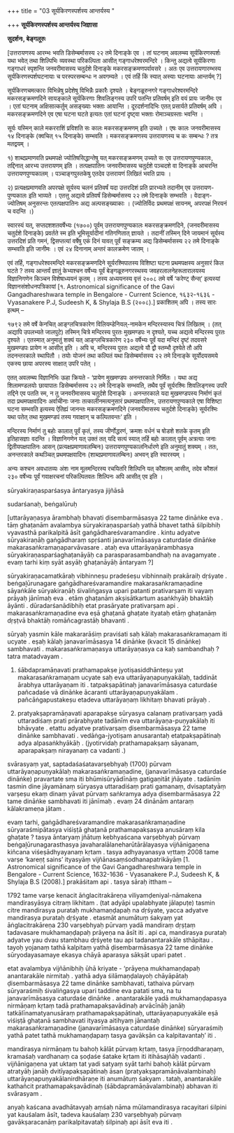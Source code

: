 +++
title = "03 सूर्यकिरणस्पर्शस्य आन्तर्यस्य "

+++
**सूर्यकिरणस्पर्शस्य आन्तर्यस्य जिज्ञासा**

**सुदर्शनः, बेङ्गलूरुः**

\[उत्तरायणस्य आरम्भः भवति डिसेम्बर्मासस्य २२ तमे दिनाङ्के एव । तां घटनाम् अवलम्ब्य सूर्यकिरणस्पर्शः यथा भवेत् तथा शिल्पिभिः व्यवस्था परिकल्पिता आसीत् गङ्गाधरेश्वरमन्दिरे । किन्तु अद्यत्वे सूर्यकिरणाः गङ्गाधरं स्पृशन्ति जनवरीमासस्य चतुर्दशे दिनाङ्के मकरसङ्क्रमणपर्वावसरे । अतः एव उत्तरायणारम्भस्य सूर्यकिरणस्पर्शघटनायाः च परस्परसम्बन्धः न अवगम्यते । एवं तर्हि किं स्यात् अस्याः घटनायाः आन्तर्यम् ?\]

सूर्यकिरणचमत्कारः विभिन्नेषु प्रदेशेषु विभिन्नैः  प्रकारैः दृश्यते । बेङ्गळूरुनगरे गङ्गाधरेश्वरमन्दिरे मकरसङ्क्रमणदिने सायङ्काले सूर्यकिरणाः शिवलिङ्गस्य उपरि पतन्ति प्रतिवर्षम् इति वयं प्रायः जानीमः एव । एतां घटनाम् अक्षिसात्कर्तुम् असङ्ख्याः भक्ताः आयान्ति । दूरदर्शनादिभिः एतत् प्रसार्यते प्रतिवर्षम् अपि । मकरसङ्क्रमणदिने एव एषा घटना घटते इत्यतः एतां घटनां दृष्ट्वा भक्ताः रोमाञ्चग्रस्ताः भवन्ति ।

सूर्यः यस्मिन् काले मकरराशिं प्रविशति सः कालः मकरसङ्क्रमणम् इति उच्यते । एषः कालः जनवरीमासस्य १४ दिनाङ्के (क्वचित् १५ दिनाङ्के) सम्भवति । मकरसङ्क्रमणस्य उत्तरायणस्य च कः सम्बन्धः ? तत्र मतद्वयम् ।

१) शाब्दप्रमाणवति प्रथमपक्षे ज्योतिषसिद्धान्तेषु यत् मकरसङ्क्रमणम् उच्यते सः एव उत्तरायणपुण्यकालः, तद्दिनात् आरभ्य उत्तरायणम् इति । तत्पक्षपातिनः जनवरीमासस्य चतुर्दशे पञ्चदशे वा दिनाङ्के आचरन्ति उत्तरायणपुण्यकालम् । पञ्चाङ्गपुस्तकेषु एतदेव उत्तरायणं लिखितं भवति प्रायः ।

२) प्रत्यक्षप्रमाणवति अपरपक्षे सूर्यस्य चलनं प्रतिवर्षं यदा उत्तरदिशं प्रति प्रारभ्यते तदानीम् एव उत्तरायण-पुण्यकालः इति भाव्यते । एतत्तु अद्यत्वे प्रतिवर्षं डिसेम्बर्मासस्य २२ तमे दिनाङ्के सम्भवति । वेदाङ्ग-ज्योतिषम् अनुसरन्तः एतत्पक्षपातिनः अद्य अल्पसङ्ख्याकाः । (ज्योतिर्विदः प्रथमपक्षं सायनम्, अपरपक्षं निरयनं च वदन्ति ।)

स्वारस्यं यत्, सप्तदशशतवर्षेभ्यः (१७००) पूर्वम् उत्तरायणपुण्यकालः मकरसङ्क्रमणदिने, (जनवरीमासस्य चतुर्दशे दिनाङ्के) प्रवर्तते स्म इति भूमिसूर्यादीनां गतिगणितात् ज्ञायते । तदानीं तस्मिन् दिने जायमानं सूर्यस्य उत्तरदिशं प्रति गमनं, द्विसप्तत्यां वर्षेषु एकं दिनं यावत् पूर्वं सङ्क्रम्य अद्य डिसेम्बर्मासस्य २२ तमे दिनाङ्के सम्भवति इति जानीमः । एवं २४ दिनानाम् अन्तरं कालक्रमेण जातम् ।

एवं तर्हि, गङ्गाधरेश्वरमन्दिरे मकरसङ्क्रमणदिने सूर्यरश्मिपातस्य विशिष्टा घटना प्रथमपक्षस्य अनुसारं किल घटते ? तस्य आन्तर्यं ज्ञातुं केभ्यश्चन वर्षेभ्यः पूर्वं बेङ्गळूरुनगरस्थस्य जवहरलालनेहरूतारालयस्य विज्ञानिगणेन किञ्चन विशेषाध्ययनं कृतम् । तस्य अध्ययनस्य वृत्तं २००८ तमे वर्षे ‘करेण्ट् सैन्स्’ इत्यस्यां विज्ञानसंशोधनपत्रिकायां \[१. Astronomical significance of the Gavi Gangadhareshwara temple in Bengalore - Current Science, १६३२-१६३६ - Vyasanakere P.J, Sudeesh K, & Shylaja B.S (२००८).\] प्रकाशितम् अपि । तस्य सारः इत्थम् –

१७९२ तमे वर्षे केनचित् आङ्ग्लचित्रकारेण विलियम्डेनियल्-नामकेन मन्दिरस्यास्य चित्रं लिखितम् । (तत् अद्यापि उपलभ्यते जालपुटे) तस्मिन् चित्रे मन्दिरस्य पुरतः मुखमण्डपः न दृश्यते, यच्च अद्यत्वे मन्दिरस्य पुरतः दृश्यते । एतस्मात् अनुमातुं शक्यं यत् आङ्ग्लचित्रकारेण २३० वर्षेभ्यः पूर्वं यदा मन्दिरं दृष्टं तदवसरे मुखमण्डपः प्रायेण न आसीत् इति । अपि च, मन्दिरस्य पुरतः अद्यत्वे यौ द्वौ स्तम्भौ दृश्येते तौ अपि तदनन्तरकाले स्थापितौ । तयोः योजनं तथा कल्पितं यथा डिसेम्बर्मासस्य २२ तमे दिनाङ्के सूर्योदयसमये एकस्य छाया अपरस्य साक्षात् उपरि पतेत् ।

एतत् अवलम्ब्य विज्ञानिभिः ऊहा क्रियते - ‘प्रायेण मुखमण्डपः अनन्तरकाले निर्मितः । यथा अद्य शिलामण्डलयोः छायापातः डिसेम्बर्मासस्य २२ तमे दिनाङ्के सम्भवति, तथैव पूर्वं सूर्यरश्मिः शिवलिङ्गस्य उपरि तद्दिने एव पतति स्म, न तु जनवरीमासस्य चतुर्दशे दिनाङ्के । अनन्तरकाले यदा मुखमण्डपस्य निर्माणं कृतं तदा प्रथमपक्षवादिनः अर्वाचीनाः जनाः तत्कालीनमत्यनुसारं प्रथमपक्षपातिनः, उत्तरायणपुण्यकाले एषा विशिष्टा घटना सम्भवति इत्यस्य ऐतिह्यं जानन्तः मकरसङ्क्रमणदिने (जनवरीमासस्य चतुर्दशे दिनाङ्के) सूर्यरश्मिः यथा पतेत् तथा मुखमण्डपं तस्य गवाक्षान् च कल्पितवन्तः’ इति ।

मन्दिरस्य निर्माणं तु बहोः कालात् पूर्वं कृतं, तस्य जीर्णोद्धरणं, क्रमशः वर्धनं च षोडशे शतके कृतम् इति इतिहासज्ञाः वदन्ति । विज्ञानिगणेन यत् उक्तं तत् यदि सत्यं स्यात् तर्हि बहोः कालात् पूर्वम् अत्रत्याः जनाः द्वितीयपक्षपातिनः आसन् (प्रत्यक्षप्रमाणावलम्बिनः) उत्तरायणपुण्यकालनिर्धारणे इति अनुमातुं शक्यम् । ततः, अनन्तरकाले कथञ्चित् प्रथमपक्षवादिनः (शाब्दप्रमाणावलम्बिनः) अभवन् इति स्वारस्यम् ।

अन्यः कश्चन अवधातव्यः अंशः नाम मूलमन्दिरस्य रचयितरि शिल्पिनि यत् कौशलम् आसीत्, तदेव कौशलं २३० वर्षेभ्यः पूर्वं गवाक्षरचनां परिकल्पितवतः शिल्पिनः अपि आसीत् एव इति ।



sūryakiraṇasparśasya āntaryasya jijñāsā

sudarśanaḥ, beṅgalūruḥ

\[uttarāyaṇasya ārambhaḥ bhavati ḍisembarmāsasya 22 tame dināṅke eva . tāṃ ghaṭanām avalambya sūryakiraṇasparśaḥ yathā bhavet tathā śilpibhiḥ vyavasthā parikalpitā āsīt gaṅgādhareśvaramandire . kintu adyatve sūryakiraṇāḥ gaṅgādharaṃ spṛśanti janavarīmāsasya caturdaśe dināṅke makarasaṅkramaṇaparvāvasare . ataḥ eva uttarāyaṇārambhasya sūryakiraṇasparśaghaṭanāyāḥ ca parasparasambandhaḥ na avagamyate . evaṃ tarhi kiṃ syāt asyāḥ ghaṭanāyāḥ āntaryam ?\]

sūryakiraṇacamatkāraḥ vibhinneṣu pradeśeṣu vibhinnaiḥ 
prakāraiḥ dṛśyate . beṅgaḻūrunagare gaṅgādhareśvaramandire makarasaṅkramaṇadine sāyaṅkāle sūryakiraṇāḥ śivaliṅgasya upari patanti prativarṣam iti vayaṃ prāyaḥ jānīmaḥ eva . etāṃ ghaṭanām akṣisātkartum asaṅkhyāḥ bhaktāḥ āyānti . dūradarśanādibhiḥ etat prasāryate prativarṣam api . makarasaṅkramaṇadine eva eṣā ghaṭanā ghaṭate ityataḥ etāṃ ghaṭanāṃ dṛṣṭvā bhaktāḥ romāñcagrastāḥ bhavanti .

sūryaḥ yasmin kāle makararāśiṃ praviśati saḥ kālaḥ makarasaṅkramaṇam iti ucyate . eṣaḥ kālaḥ janavarīmāsasya 14 dināṅke (kvacit 15 dināṅke) sambhavati . makarasaṅkramaṇasya uttarāyaṇasya ca kaḥ sambandhaḥ ? tatra matadvayam .

1) śābdapramāṇavati prathamapakṣe jyotiṣasiddhānteṣu yat makarasaṅkramaṇam ucyate saḥ eva uttarāyaṇapuṇyakālaḥ, taddināt ārabhya uttarāyaṇam iti . tatpakṣapātinaḥ janavarīmāsasya caturdaśe pañcadaśe vā dināṅke ācaranti uttarāyaṇapuṇyakālam . pañcāṅgapustakeṣu etadeva uttarāyaṇaṃ likhitaṃ bhavati prāyaḥ .

2) pratyakṣapramāṇavati aparapakṣe sūryasya calanaṃ prativarṣaṃ yadā uttaradiśaṃ prati prārabhyate tadānīm eva uttarāyaṇa-puṇyakālaḥ iti bhāvyate . etattu adyatve prativarṣaṃ ḍisembarmāsasya 22 tame dināṅke sambhavati . vedāṅga-jyotiṣam anusarantaḥ etatpakṣapātinaḥ adya alpasaṅkhyākāḥ . (jyotirvidaḥ prathamapakṣaṃ sāyanam, aparapakṣaṃ nirayanaṃ ca vadanti .)

svārasyaṃ yat, saptadaśaśatavarṣebhyaḥ (1700) pūrvam uttarāyaṇapuṇyakālaḥ makarasaṅkramaṇadine, (janavarīmāsasya caturdaśe dināṅke) pravartate sma iti bhūmisūryādīnāṃ gatigaṇitāt jñāyate . tadānīṃ tasmin dine jāyamānaṃ sūryasya uttaradiśaṃ prati gamanaṃ, dvisaptatyāṃ varṣeṣu ekaṃ dinaṃ yāvat pūrvaṃ saṅkramya adya ḍisembarmāsasya 22 tame dināṅke sambhavati iti jānīmaḥ . evaṃ 24 dinānām antaraṃ kālakrameṇa jātam .

evaṃ tarhi, gaṅgādhareśvaramandire makarasaṅkramaṇadine sūryaraśmipātasya viśiṣṭā ghaṭanā prathamapakṣasya anusāraṃ kila ghaṭate ? tasya āntaryaṃ jñātuṃ kebhyaścana varṣebhyaḥ pūrvaṃ beṅgaḻūrunagarasthasya javaharalālaneharūtārālayasya vijñānigaṇena kiñcana viśeṣādhyayanaṃ kṛtam . tasya adhyayanasya vṛttaṃ 2008 tame varṣe ‘kareṇṭ sains’ ityasyāṃ vijñānasaṃśodhanapatrikāyāṃ \[1. Astronomical significance of the Gavi Gangadhareshwara temple in Bengalore - Current Science, 1632-1636 - Vyasanakere P.J, Sudeesh K, & Shylaja B.S (2008).\] prakāśitam api . tasya sāraḥ ittham –

1792 tame varṣe kenacit āṅglacitrakāreṇa viliyamḍeniyal-nāmakena mandirasyāsya citraṃ likhitam . (tat adyāpi upalabhyate jālapuṭe) tasmin citre mandirasya purataḥ mukhamaṇḍapaḥ na dṛśyate, yacca adyatve mandirasya purataḥ dṛśyate . etasmāt anumātuṃ śakyaṃ yat āṅglacitrakāreṇa 230 varṣebhyaḥ pūrvaṃ yadā mandiraṃ dṛṣṭaṃ tadavasare mukhamaṇḍapaḥ prāyeṇa na āsīt iti . api ca, mandirasya purataḥ adyatve yau dvau stambhau dṛśyete tau api tadanantarakāle sthāpitau . tayoḥ yojanaṃ tathā kalpitaṃ yathā ḍisembarmāsasya 22 tame dināṅke sūryodayasamaye ekasya chāyā aparasya sākṣāt upari patet .

etat avalambya vijñānibhiḥ ūhā kriyate - ‘prāyeṇa mukhamaṇḍapaḥ anantarakāle nirmitaḥ . yathā adya śilāmaṇḍalayoḥ chāyāpātaḥ ḍisembarmāsasya 22 tame dināṅke sambhavati, tathaiva pūrvaṃ sūryaraśmiḥ śivaliṅgasya upari taddine eva patati sma, na tu janavarīmāsasya caturdaśe dināṅke . anantarakāle yadā mukhamaṇḍapasya nirmāṇaṃ kṛtaṃ tadā prathamapakṣavādinaḥ arvācīnāḥ janāḥ tatkālīnamatyanusāraṃ prathamapakṣapātinaḥ, uttarāyaṇapuṇyakāle eṣā viśiṣṭā ghaṭanā sambhavati ityasya aitihyaṃ jānantaḥ makarasaṅkramaṇadine (janavarīmāsasya caturdaśe dināṅke) sūryaraśmiḥ yathā patet tathā mukhamaṇḍapaṃ tasya gavākṣān ca kalpitavantaḥ’ iti .

mandirasya nirmāṇaṃ tu bahoḥ kālāt pūrvaṃ kṛtaṃ, tasya jīrṇoddharaṇaṃ, kramaśaḥ vardhanaṃ ca ṣoḍaśe śatake kṛtam iti itihāsajñāḥ vadanti . vijñānigaṇena yat uktaṃ tat yadi satyaṃ syāt tarhi bahoḥ kālāt pūrvam atratyāḥ janāḥ dvitīyapakṣapātinaḥ āsan (pratyakṣapramāṇāvalambinaḥ) uttarāyaṇapuṇyakālanirdhāraṇe iti anumātuṃ śakyam . tataḥ, anantarakāle kathañcit prathamapakṣavādinaḥ (śābdapramāṇāvalambinaḥ) abhavan iti svārasyam .

anyaḥ kaścana avadhātavyaḥ aṃśaḥ nāma mūlamandirasya racayitari śilpini yat kauśalam āsīt, tadeva kauśalaṃ 230 varṣebhyaḥ pūrvaṃ gavākṣaracanāṃ parikalpitavataḥ śilpinaḥ api āsīt eva iti .
